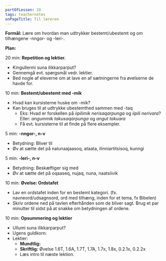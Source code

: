```yaml
---
partOfLesson: 28
tags: teachernotes
onPageTitle: Til læreren
---
```

**Formål:** Lære om hvordan man udtrykker bestemt/ubestemt og om tilhængene -nngor- og -leri-.

**Plan:**

20 min: **Repetition og lektier.**

- Kingullermi suna ilikkarparput?
- Gennemgå evt. spørgsmål vedr. lektier.
- Bed nogle af eleverne om at lave en af sætningerne fra øvelserne de havde for.

10 min: **Bestemt/ubestemt med -mik**
- Hvad kan kursisterne huske om -mik?
- Kan bruges til at udtrykke ubestemthed sammen med -taq
    - Eks: Hvad er forskellen på *iipilimik nerisaqarpunga* og *iipili nerivara*? Eller: *angummik takusaqarpunga* og *angut takuara*
    - Få evt. kursisterne til at finde på flere eksempler.

5 min: **-nngor-, n-v**
- Betydning: Bliver til
- Øv at sætte det på nalunaajaasoq, ataata, ilinniartitsisoq, kunngi

5 min: **-leri-, n-v**
- Betydning: Beskæftiger sig med
- Øv at sætte det på oqaaseq, nujaq, nuna, naatsiivik

10 min: **Øvelse: Ordstafet**
- Lav en ordstafet inden for en bestemt kategori. (fx. navneord/udsagnsord, ord med tilhæng, inden for et tema, fx Bibelen)
- Skriv ordene ned på tavlen efterhånden som de bliver sagt. Brug et par minutter til sidst på at snakke om betydningen af ordene.

10 min: **Opsummering og lektier**

- Ullumi suna ilikkarparput?
- Ugens guldkorn: 
- Lektier:
    - **Mundtlig:** 
    - **Skriftlig:** Øvelse 1.6T, 1.6A, 1.7T, 1.7A, 1.7x, 1.8x, 0.2.1x, 0.2.2x
    - Læs intro til næste lektion.
